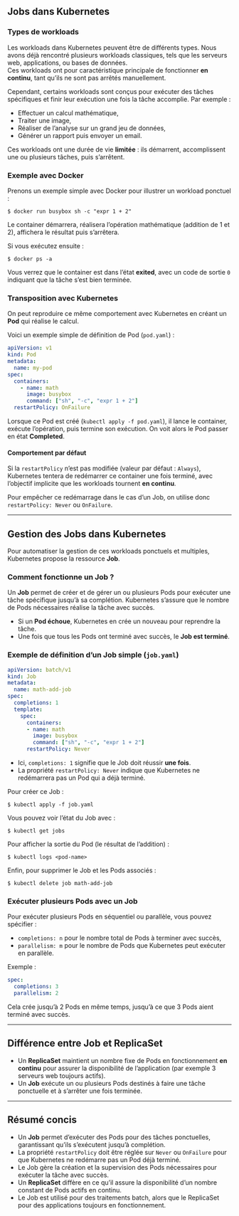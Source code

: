 ## Jobs dans Kubernetes

### Types de workloads

Les workloads dans Kubernetes peuvent être de différents types. Nous avons déjà rencontré plusieurs workloads classiques, tels que les serveurs web, applications, ou bases de données.\
Ces workloads ont pour caractéristique principale de fonctionner **en continu**, tant qu’ils ne sont pas arrêtés manuellement.

Cependant, certains workloads sont conçus pour exécuter des tâches spécifiques et finir leur exécution une fois la tâche accomplie. 
Par exemple :

- Effectuer un calcul mathématique,
- Traiter une image,
- Réaliser de l’analyse sur un grand jeu de données,
- Générer un rapport puis envoyer un email.

Ces workloads ont une durée de vie **limitée** : ils démarrent, accomplissent une ou plusieurs tâches, puis s’arrêtent.

### Exemple avec Docker

Prenons un exemple simple avec Docker pour illustrer un workload ponctuel :

```
$ docker run busybox sh -c "expr 1 + 2"
```

Le container démarrera, réalisera l’opération mathématique (addition de 1 et 2), affichera le résultat puis s’arrêtera.

Si vous exécutez ensuite :

```
$ docker ps -a
```

Vous verrez que le container est dans l’état **exited**, avec un code de sortie `0` indiquant que la tâche s’est bien terminée.

### Transposition avec Kubernetes

On peut reproduire ce même comportement avec Kubernetes en créant un **Pod** qui réalise le calcul.

Voici un exemple simple de définition de Pod (`pod.yaml`) :

```yaml
apiVersion: v1
kind: Pod
metadata:
  name: my-pod
spec:
  containers:
    - name: math
      image: busybox
      command: ["sh", "-c", "expr 1 + 2"]
  restartPolicy: OnFailure
```

Lorsque ce Pod est créé (`kubectl apply -f pod.yaml`), il lance le container, exécute l’opération, puis termine son exécution. On voit alors le Pod passer en état **Completed**.

#### Comportement par défaut

Si la `restartPolicy` n’est pas modifiée (valeur par défaut : `Always`), Kubernetes tentera de redémarrer ce container une fois terminé, avec l’objectif implicite que les workloads tournent **en continu**.

Pour empêcher ce redémarrage dans le cas d’un Job, on utilise donc `restartPolicy: Never` ou `OnFailure`.

***

## Gestion des Jobs dans Kubernetes

Pour automatiser la gestion de ces workloads ponctuels et multiples, Kubernetes propose la ressource **Job**.

### Comment fonctionne un Job ?

Un **Job** permet de créer et de gérer un ou plusieurs Pods pour exécuter une tâche spécifique jusqu’à sa complétion. Kubernetes s’assure que le nombre de Pods nécessaires réalise la tâche avec succès.

- Si un **Pod échoue**, Kubernetes en crée un nouveau pour reprendre la tâche.
- Une fois que tous les Pods ont terminé avec succès, le **Job est terminé**.

### Exemple de définition d’un Job simple (`job.yaml`)

```yaml
apiVersion: batch/v1
kind: Job
metadata:
  name: math-add-job
spec:
  completions: 1
  template:
    spec:
      containers:
      - name: math
        image: busybox
        command: ["sh", "-c", "expr 1 + 2"]
      restartPolicy: Never
```

- Ici, `completions: 1` signifie que le Job doit réussir **une fois**.
- La propriété `restartPolicy: Never` indique que Kubernetes ne redémarrera pas un Pod qui a déjà terminé.

Pour créer ce Job :

```
$ kubectl apply -f job.yaml
```

Vous pouvez voir l’état du Job avec :

```
$ kubectl get jobs
```

Pour afficher la sortie du Pod (le résultat de l’addition) :

```
$ kubectl logs <pod-name>
```

Enfin, pour supprimer le Job et les Pods associés :

```
$ kubectl delete job math-add-job
```

### Exécuter plusieurs Pods avec un Job

Pour exécuter plusieurs Pods en séquentiel ou parallèle, vous pouvez spécifier :

- `completions: n` pour le nombre total de Pods à terminer avec succès,
- `parallelism: m` pour le nombre de Pods que Kubernetes peut exécuter en parallèle.

Exemple :

```yaml
spec:
  completions: 3
  parallelism: 2
```

Cela crée jusqu’à 2 Pods en même temps, jusqu’à ce que 3 Pods aient terminé avec succès.

***

## Différence entre Job et ReplicaSet

- Un **ReplicaSet** maintient un nombre fixe de Pods en fonctionnement **en continu** pour assurer la disponibilité de l’application (par exemple 3 serveurs web toujours actifs).
- Un **Job** exécute un ou plusieurs Pods destinés à faire une tâche ponctuelle et à s’arrêter une fois terminée.

***

## Résumé concis

- Un **Job** permet d’exécuter des Pods pour des tâches ponctuelles, garantissant qu’ils s’exécutent jusqu’à complétion.
- La propriété `restartPolicy` doit être réglée sur `Never` ou `OnFailure` pour que Kubernetes ne redémarre pas un Pod déjà terminé.
- Le Job gère la création et la supervision des Pods nécessaires pour exécuter la tâche avec succès.
- Un **ReplicaSet** diffère en ce qu’il assure la disponibilité d’un nombre constant de Pods actifs en continu.
- Le Job est utilisé pour des traitements batch, alors que le ReplicaSet pour des applications toujours en fonctionnement.
